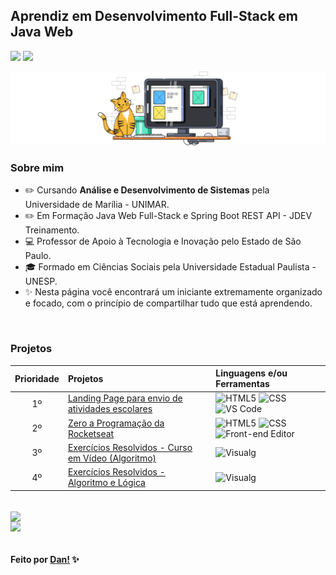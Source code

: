 ## Aprendiz em Desenvolvimento Full-Stack em Java Web

<p align="left">
  <a href="https://www.linkedin.com/in/dan-vasques-carvalho/"><img src="http://img.shields.io/badge/-Dan%20Vasques-FF4500?style=flat-square&logo=Linkedin&logoColor=white"></a>
    <a href="mailto:dan.vasques@outlook.com.br"><img src="http://img.shields.io/badge/-dan.vasques@outlook.com.br-FF4500?style=flat-square&logo=Gmail&logoColor=white">
    </a>
</p>

<img src="/assets/image/image/cat (851 x 200 px).svg">

### Sobre mim

- ✏️ Cursando **Análise e Desenvolvimento de Sistemas** pela Universidade de Marília - UNIMAR.
- ✏️ Em Formação Java Web Full-Stack e Spring Boot REST API - JDEV Treinamento.
- 💻 Professor de Apoio à Tecnologia e Inovação pelo Estado de São Paulo.
- 🎓 Formado em Ciências Sociais pela Universidade Estadual Paulista - UNESP.
- ✨ Nesta página você encontrará um iniciante extremamente organizado e focado, com o princípio de compartilhar tudo que está aprendendo.

<br>

### Projetos

| Prioridade |    Projetos                                             | Linguagens e/ou Ferramentas                  |
|   :---:    |     :---                                                |          :---                                |
|    1º      | [Landing Page para envio de atividades escolares][1]    | ![HTML5][2] ![CSS][3] ![VS Code][4]          |
|    2º      | [Zero a Programação da Rocketseat][5]                   | ![HTML5][2] ![CSS][3] ![Front-end Editor][6] |
|    3º      | [Exercícios Resolvidos - Curso em Vídeo (Algoritmo)][7] | ![Visualg][8]                                |
|    4º      | [Exercícios Resolvidos - Algoritmo e Lógica][9]         | ![Visualg][8]                                |


[1]: https://github.com/danvasquesc/landingpage-envio-de-atividades/
[2]: https://img.shields.io/badge/HTML5-E34F26?style=for-the-badge&logo=html5&logoColor=white
[3]: https://img.shields.io/badge/-CSS3-1572B6?style=for-the-badge&logo=css3&logoColor=white
[4]: https://img.shields.io/badge/Visual_Studio_Code-0078D4?style=for-the-badge&logo=visual%20studio%20code&logoColor=white
[5]: https://github.com/danvasquesc/zero-a-programacao-rocketseat
[6]: https://img.shields.io/badge/Front_end_Editor-6eff51?style=for-the-badge&logo=front%20end%20editor&logoColor=white
[7]: https://github.com/danvasquesc/algoritmos-curso_em_video
[8]: https://img.shields.io/badge/Visualg_2.5-d3d3d3?style=for-the-badge&logo=front%20end%20editor&logoColor=white
[9]: https://github.com/danvasquesc/exercicios-algoritmo

<br>

<a href="https://github.com/danvasquesc/convoychat">
  <img align="center" src="https://github-readme-stats.vercel.app/api/top-langs?username=danvasquesc&layout=compact&langs_count=8&card_width=320&theme=dracula&line_height=10&card_width=290&count_private=true&show_icons=true&border_radius=3&count_private=true&hide=html" />
</a>

<br>

<div style="display: flex;"><img width="50%" src="https://github-readme-stats.vercel.app/api?username=danvasquesc&show_icons=true&theme=codeSTACKr"></div>

<br>

#### Feito por [Dan!](https://github.com/danvasquesc) ✨
